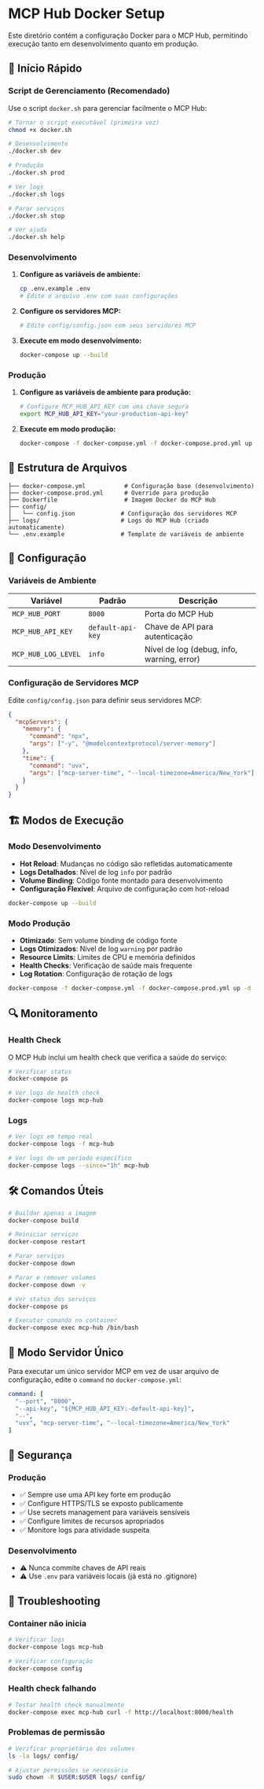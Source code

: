 # MCP Hub Docker Setup

Este diretório contém a configuração Docker para o MCP Hub, permitindo execução tanto em desenvolvimento quanto em produção.

## 🚀 Início Rápido

### Script de Gerenciamento (Recomendado)

Use o script `docker.sh` para gerenciar facilmente o MCP Hub:

```bash
# Tornar o script executável (primeira vez)
chmod +x docker.sh

# Desenvolvimento
./docker.sh dev

# Produção
./docker.sh prod

# Ver logs
./docker.sh logs

# Parar serviços
./docker.sh stop

# Ver ajuda
./docker.sh help
```

### Desenvolvimento

1. **Configure as variáveis de ambiente:**
   ```bash
   cp .env.example .env
   # Edite o arquivo .env com suas configurações
   ```

2. **Configure os servidores MCP:**
   ```bash
   # Edite config/config.json com seus servidores MCP
   ```

3. **Execute em modo desenvolvimento:**
   ```bash
   docker-compose up --build
   ```

### Produção

1. **Configure as variáveis de ambiente para produção:**
   ```bash
   # Configure MCP_HUB_API_KEY com uma chave segura
   export MCP_HUB_API_KEY="your-production-api-key"
   ```

2. **Execute em modo produção:**
   ```bash
   docker-compose -f docker-compose.yml -f docker-compose.prod.yml up -d --build
   ```

## 📁 Estrutura de Arquivos

```
├── docker-compose.yml           # Configuração base (desenvolvimento)
├── docker-compose.prod.yml      # Override para produção
├── Dockerfile                   # Imagem Docker do MCP Hub
├── config/
│   └── config.json             # Configuração dos servidores MCP
├── logs/                       # Logs do MCP Hub (criado automaticamente)
└── .env.example                # Template de variáveis de ambiente
```

## 🔧 Configuração

### Variáveis de Ambiente

| Variável | Padrão | Descrição |
|----------|--------|-----------|
| `MCP_HUB_PORT` | `8000` | Porta do MCP Hub |
| `MCP_HUB_API_KEY` | `default-api-key` | Chave de API para autenticação |
| `MCP_HUB_LOG_LEVEL` | `info` | Nível de log (debug, info, warning, error) |

### Configuração de Servidores MCP

Edite `config/config.json` para definir seus servidores MCP:

```json
{
  "mcpServers": {
    "memory": {
      "command": "npx",
      "args": ["-y", "@modelcontextprotocol/server-memory"]
    },
    "time": {
      "command": "uvx",
      "args": ["mcp-server-time", "--local-timezone=America/New_York"]
    }
  }
}
```

## 🏗️ Modos de Execução

### Modo Desenvolvimento

- **Hot Reload**: Mudanças no código são refletidas automaticamente
- **Logs Detalhados**: Nível de log `info` por padrão
- **Volume Binding**: Código fonte montado para desenvolvimento
- **Configuração Flexível**: Arquivo de configuração com hot-reload

```bash
docker-compose up --build
```

### Modo Produção

- **Otimizado**: Sem volume binding de código fonte
- **Logs Otimizados**: Nível de log `warning` por padrão
- **Resource Limits**: Limites de CPU e memória definidos
- **Health Checks**: Verificação de saúde mais frequente
- **Log Rotation**: Configuração de rotação de logs

```bash
docker-compose -f docker-compose.yml -f docker-compose.prod.yml up -d --build
```

## 🔍 Monitoramento

### Health Check

O MCP Hub inclui um health check que verifica a saúde do serviço:

```bash
# Verificar status
docker-compose ps

# Ver logs de health check
docker-compose logs mcp-hub
```

### Logs

```bash
# Ver logs em tempo real
docker-compose logs -f mcp-hub

# Ver logs de um período específico
docker-compose logs --since="1h" mcp-hub
```

## 🛠️ Comandos Úteis

```bash
# Buildar apenas a imagem
docker-compose build

# Reiniciar serviços
docker-compose restart

# Parar serviços
docker-compose down

# Parar e remover volumes
docker-compose down -v

# Ver status dos serviços
docker-compose ps

# Executar comando no container
docker-compose exec mcp-hub /bin/bash
```

## 🚨 Modo Servidor Único

Para executar um único servidor MCP em vez de usar arquivo de configuração, edite o `command` no `docker-compose.yml`:

```yaml
command: [
  "--port", "8000",
  "--api-key", "${MCP_HUB_API_KEY:-default-api-key}",
  "--",
  "uvx", "mcp-server-time", "--local-timezone=America/New_York"
]
```

## 🔐 Segurança

### Produção

- ✅ Sempre use uma API key forte em produção
- ✅ Configure HTTPS/TLS se exposto publicamente
- ✅ Use secrets management para variáveis sensíveis
- ✅ Configure limites de recursos apropriados
- ✅ Monitore logs para atividade suspeita

### Desenvolvimento

- ⚠️ Nunca commite chaves de API reais
- ⚠️ Use `.env` para variáveis locais (já está no .gitignore)

## 🐛 Troubleshooting

### Container não inicia

```bash
# Verificar logs
docker-compose logs mcp-hub

# Verificar configuração
docker-compose config
```

### Health check falhando

```bash
# Testar health check manualmente
docker-compose exec mcp-hub curl -f http://localhost:8000/health
```

### Problemas de permissão

```bash
# Verificar proprietário dos volumes
ls -la logs/ config/

# Ajustar permissões se necessário
sudo chown -R $USER:$USER logs/ config/
```
